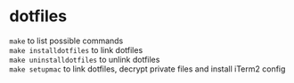 dotfiles
========

`make` to list possible commands  
`make installdotfiles` to link dotfiles  
`make uninstalldotfiles` to unlink dotfiles  
`make setupmac` to link dotfiles, decrypt private files and install iTerm2 config  
